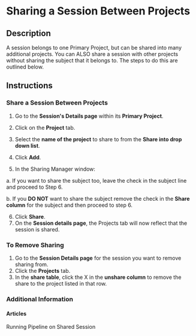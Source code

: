# Sharing a Session Between Projects

## **Description**
A session belongs to one Primary Project, but can be shared into many additional projects. You can ALSO share a session with other projects without sharing the subject that it belongs to. The steps to do this are outlined below.



## **Instructions**
### **Share a Session Between Projects**

1. Go to the **Session's Details page** within its **Primary Project**.

2. Click on the **Project** tab.



3. Select the **name of the project** to share to from the **Share into drop down list**.
4. Click **Add**.
5. In the Sharing Manager window:
   
 a. If you want to share the subject too, leave the check in the subject line and proceed to Step 6.
 
 b. If you **DO NOT** want to share the subject remove the check in the **Share column** for the subject and then proceed to step 6. 
 
6. Click **Share**.
7. On the **Session details page**, the Projects tab will now reflect that the session is shared.



### **To Remove Sharing**

1. Go to the **Session Details page** for the session you want to remove sharing from.
2. Click the **Projects** tab.
3. In the **share table**, click the X in the **unshare column** to remove the share to the project listed in that row.
 
### **Additional Information**
#### **Articles**
Running Pipeline on Shared Session
